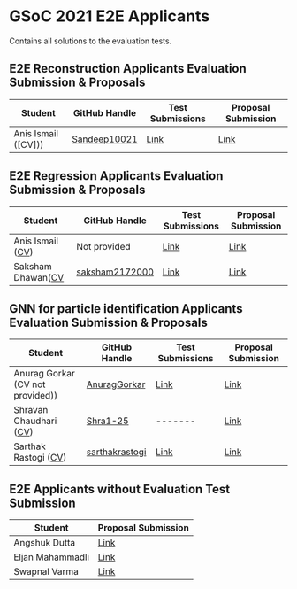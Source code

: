 # GSoC 2021 E2E Applicants
Contains all solutions to the evaluation tests.

## E2E Reconstruction Applicants Evaluation Submission & Proposals

| Student                 | GitHub Handle                                               | Test Submissions                                                           | Proposal Submission |
| ----------------------- | ----------------------------------------------------------- | -------------------------------------------------------------------------- | ------------------- |
| Anis Ismail ([CV]))| [Sandeep10021](https://github.com/Sandeep10021)             | [Link](https://github.com/Sandeep10021/ML4SCI_GSoC)| [Link](https://github.com/ML4SCI/GSoC_Solutions/blob/main/E2E/Archive/Proposals/E2E_Angshuk_Dutta_NA_5822851006857216_1618329418_Proposal.pdf)|

## E2E Regression Applicants Evaluation Submission & Proposals

| Student                 | GitHub Handle                                               | Test Submissions                                                           | Proposal Submission |
| ----------------------- | ----------------------------------------------------------- | -------------------------------------------------------------------------- | ------------------- |
| Anis Ismail ([CV](https://github.com/ML4SCI/GSoC_Solutions/blob/main/E2E/Archive/CV/Anis%20ismail%20CV.pdf))| Not provided             | [Link](https://drive.google.com/drive/folders/1CSsvH1jXkBmAgkqV8t-kdYtFLCXLhLQU?usp=sharing)| [Link](https://github.com/ML4SCI/GSoC_Solutions/blob/main/E2E/Archive/Proposals/E2E_AnisIsmail_5331887859433472_1618325284_AnisIsmail-ML4SCI_E2E_Proposal.pdf)|
| Saksham Dhawan([CV](https://github.com/ML4SCI/GSoC_Solutions/blob/main/E2E/Archive/CV/Saksham%20CV.pdf)|[saksham2172000](https://github.com/saksham2172000)|[Link](https://github.com/ML4SCI/GSoC_Solutions/tree/main/E2E/Archive/Submission_Archives/Saksham%20Dhawan)|[Link](https://github.com/ML4SCI/GSoC_Solutions/blob/main/E2E/Archive/Proposals/E2E_Saksham_Dhawan_Regression_6212406486761472_1618230494_End-to-End_Deep_Learning_Regression_for_Measurements_with_the_CMS_Experiment.pdf)|

## GNN for particle identification Applicants Evaluation Submission & Proposals

| Student                 | GitHub Handle                                               | Test Submissions                                                           | Proposal Submission |
| ----------------------- | ----------------------------------------------------------- | -------------------------------------------------------------------------- | ------------------- |
| Anurag Gorkar (CV not provided))| [AnuragGorkar](https://github.com/AnuragGorkar)             | [Link](https://github.com/ML4SCI/GSoC_Solutions/tree/main/E2E/Archive/Submission_Archives/Anurag%20Gorkar)| [Link](https://github.com/ML4SCI/GSoC_Solutions/blob/main/E2E/Archive/Proposals/E2E_Anurag_Gorkar_GNN_4648447522635776_1618323273_Graph_Neural_Networks_for_Particle_Classification_GSoC_21_Proposal_Document.pdf)|
| Shravan Chaudhari ([CV](https://drive.google.com/file/d/1ilsdToVIUCHOJFoY7-mGlNgnAqNK6Ui2/view?usp=sharing))|[Shra1-25](http://bit.ly/Shravan_S_Chaudhari_Github)|-------|[Link](E2E_GNN_Shravan_Chaudhari_5060447402721280_1618333158_GSOC_2021_Cern_HSF_Proposal.pdf)|
|Sarthak Rastogi ([CV](https://github.com/ML4SCI/GSoC_Solutions/blob/main/E2E/Archive/CV/Sarthak%20Rastogi%20Resume.pdf))|[sarthakrastogi](https://github.com/sarthakrastogi)|[Link](https://github.com/ML4SCI/GSoC_Solutions/tree/main/E2E/Archive/Submission_Archives/Sarthak%20Rastogi)|[Link](E2E_Sartak_Rastogi_GNN_5680255609602048_1618332875_Sarthak_Rastogi_Project_Proposal_to_ML4SCI_GSoC_2021.pdf)|


## E2E Applicants without Evaluation Test Submission
| Student                 |  Proposal Submission |
| ----------------------- |  ------------------- |
| Angshuk Dutta   | [Link](https://github.com/ML4SCI/GSoC_Solutions/blob/main/E2E/Archive/Proposals/E2E_Angshuk_Dutta_NA_5822851006857216_1618329418_Proposal.pdf)|
|Eljan Mahammadli| [Link](https://github.com/ML4SCI/GSoC_Solutions/blob/main/E2E/Archive/Proposals/E2E_Eljan_Mahammadli_5620979180503040_1618336711_Google_Summer_of_Code_2021_2.pdf)|
|Swapnal Varma|[Link](https://github.com/ML4SCI/GSoC_Solutions/blob/main/E2E/Archive/Proposals/E2E_SwapnalVarma5985214527963136_1618335267_SwapnalVarma_E2EDL_CMS.pdf)|


